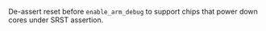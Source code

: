 De-assert reset before `enable_arm_debug` to support chips that power down cores under SRST assertion.
